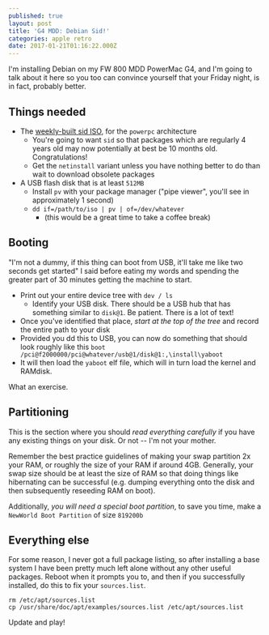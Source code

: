 ```yaml
---
published: true
layout: post
title: 'G4 MDD: Debian Sid!'
categories: apple retro
date: 2017-01-21T01:16:22.000Z
---
```

I'm installing Debian on my FW 800 MDD PowerMac G4, and I'm going to talk about it here so you too can convince yourself that your Friday night, is in fact, probably better. 

## Things needed

- The [weekly-built sid ISO](http://cdimage.debian.org/cdimage/weekly-builds/), for the `powerpc` architecture
	- You're going to want `sid` so that packages which are regularly 4 years old may now potentially at best be 10 months old. Congratulations!
	- Get the `netinstall` variant unless you have nothing better to do than wait to download obsolete packages
- A USB flash disk that is at least `512MB`
	- Install `pv` with your package manager ("pipe viewer", you'll see in approximately 1 second)
    - `dd if=/path/to/iso | pv | of=/dev/whatever`
    	- (this would be a great time to take a coffee break)
        
## Booting

"I'm not a dummy, if this thing can boot from USB, it'll take me like two seconds get started" I said before eating my words and spending the greater part of 30 minutes getting the machine to start. 

- Print out your entire device tree with `dev / ls` 
	- Identify your USB disk. There should be a USB hub that has something similar to `disk@1`. Be patient. There is a lot of text!
- Once you've identified that place, _start at the top of the tree_ and record the entire path to your disk
- Provided you dd this to USB, you can now do something that should look roughly like this `boot /pci@f2000000/pci@whatever/usb@1/disk@1:,\install\yaboot`
- It will then load the `yaboot` elf file, which will in turn load the kernel and RAMdisk. 

What an exercise.

## Partitioning

This is the section where you should *read everything carefully* if you have any existing things on your disk. Or not -- I'm not your mother.

Remember the best practice guidelines of making your swap partition 2x your RAM, or roughly the size of your RAM if around 4GB. Generally, your swap size should be at least the size of RAM so that doing things like hibernating can be successful (e.g. dumping everything onto the disk and then subsequently reseeding RAM on boot).

Additionally, *you will need a special boot partition*, to save you time, make a `NewWorld Boot Partition` of size `819200b`

## Everything else

For some reason, I never got a full package listing, so after installing a base system I have been pretty much left alone without any other useful packages. Reboot when it prompts you to, and then if you successfully installed, do this to fix your `sources.list`.

```
rm /etc/apt/sources.list
cp /usr/share/doc/apt/examples/sources.list /etc/apt/sources.list
```

Update and play!